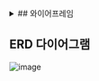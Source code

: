 
<details>
<summary>
## 와이어프레임
</summary>
![1b5ce1e9-0acf-41d8-9103-863f14db12c9_1](https://github.com/user-attachments/assets/c8474062-842d-4b27-a4c0-ade0a3528859)
</details>

## ERD 다이어그램
![image](https://github.com/user-attachments/assets/024f4456-edd6-404a-9a86-3d57123544f4)
